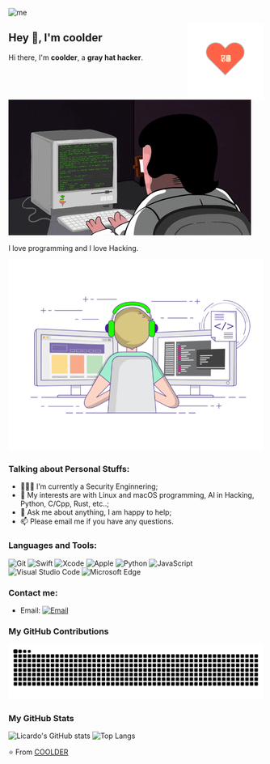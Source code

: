 ![me](https://github.com/COOLMSF/COOLMSF/raw/main/me.gif)

<a href="https://github.com/L1cardo/iBeats"><img align="right" width="150px" src="https://raw.githubusercontent.com/L1cardo/iBeats/main/files/heart.svg"/></a>
## Hey 👋, I'm coolder

Hi there, I'm **coolder**, a **gray hat hacker**.

![Coding](https://raw.githubusercontent.com/COOLMSF/COOLMSF/main/assets/coding.gif)


I love programming and I love Hacking.

![Coding](https://raw.githubusercontent.com/COOLMSF/COOLMSF/main/assets/gif3.gif)

### Talking about Personal Stuffs:

- 👨🏽‍💻 I’m currently a Security Enginnering; 
- 🤔 My interests are with Linux and macOS programming, AI in Hacking, Python, C/Cpp, Rust, etc..;
- 💬 Ask me about anything, I am happy to help;
- 📫 Please email me if you have any questions.

### Languages and Tools:

![Git](https://img.shields.io/badge/Git-F05032?style=flat-square&logo=Git&logoColor=white)
![Swift](https://img.shields.io/badge/Swift-FA7343?style=flat-square&logo=Swift&logoColor=white)
![Xcode](https://img.shields.io/badge/Xcode-1575F9?style=flat-square&logo=Xcode&logoColor=white)
![Apple](https://img.shields.io/badge/iPhone_and_MacBook-999999?style=flat-square&logo=Apple&logoColor=white)
![Python](https://img.shields.io/badge/Python-3776AB?style=flat-square&logo=Python&logoColor=white)
![JavaScript](https://img.shields.io/badge/JavaScript-F7DF1E?style=flat-square&logo=JavaScript&logoColor=white)
![Visual Studio Code](https://img.shields.io/badge/Visual_Studio_Code-007ACC?style=flat-square&logo=Visual-Studio-Code&logoColor=white)
![Microsoft Edge](https://img.shields.io/badge/Microsoft_Edge-0078D7?style=flat-square&logo=Microsoft-Edge&logoColor=white)

### Contact me:

- Email: [![Email](https://img.shields.io/badge/coolder.hsl@outlook.com-D14836?style=flat-square&logo=gmail&logoColor=white)](mailto:cooler.hsl@outlook.com)


### My GitHub Contributions

![](https://raw.githubusercontent.com/COOLMSF/COOLMSF/main/assets/github-contribution-grid-snake.svg)

### My GitHub Stats

![Licardo's GitHub stats](https://github-readme-stats.vercel.app/api?username=COOLMSF&show_icons=true)
![Top Langs](https://github-readme-stats.vercel.app/api/top-langs/?username=COOLMSF&layout=compact)

⭐️ From [COOLDER](https://github.com/COOLMSF)
